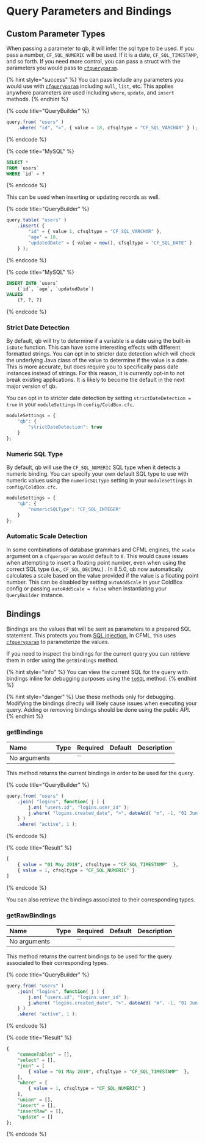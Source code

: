 # Query Parameters and Bindings

## Custom Parameter Types

When passing a parameter to qb, it will infer the sql type to be used.  If you pass a number, `CF_SQL_NUMERIC` will be used. If it is a date, `CF_SQL_TIMESTAMP`, and so forth. If you need more control, you can pass a struct with the parameters you would pass to [`cfqueryparam`](https://cfdocs.org/cfqueryparam).

{% hint style="success" %}
You can pass include any parameters you would use with [`cfqueryparam`](https://cfdocs.org/cfqueryparam) including `null`, `list`, etc.  This applies anywhere parameters are used including `where`, `update`, and `insert` methods.
{% endhint %}

{% code title="QueryBuilder" %}
```javascript
query.from( "users" )
    .where( "id", "=", { value = 18, cfsqltype = "CF_SQL_VARCHAR" } );
```
{% endcode %}

{% code title="MySQL" %}
```sql
SELECT *
FROM `users`
WHERE `id` = ?
```
{% endcode %}

This can be used when inserting or updating records as well.

{% code title="QueryBuilder" %}
```javascript
query.table( "users" )
    .insert( {
        "id" = { value 1, cfsqltype = "CF_SQL_VARCHAR" },
        "age" = 18,
        "updatedDate" = { value = now(), cfsqltype = "CF_SQL_DATE" }
    } );
```
{% endcode %}

{% code title="MySQL" %}
```sql
INSERT INTO `users`
    (`id`, `age`, `updatedDate`)
VALUES
    (?, ?, ?)
```
{% endcode %}

### Strict Date Detection

By default, qb will try to determine if a variable is a date using the built-in `isDate` function.  This can have some interesting effects with different formatted strings.  You can opt in to stricter date detection which will check the underlying Java class of the value to determine if the value is a date.  This is more accurate, but does require you to specifically pass date instances instead of strings.  For this reason, it is currently opt-in to not break existing applications.  It is likely to become the default in the next major version of qb.

You can opt in to stricter date detection by setting `strictDateDetection = true` in your `moduleSettings` in `config/ColdBox.cfc`.

```javascript
moduleSettings = {
    "qb": {
        "strictDateDetection": true
    }
};
```

### Numeric SQL Type

By default, qb will use the `CF_SQL_NUMERIC` SQL type when it detects a numeric binding.  You can specify your own default SQL type to use with numeric values using the `numericSQLType` setting in your `moduleSettings` in `config/ColdBox.cfc`.

```javascript
moduleSettings = {
    "qb": {
        "numericSQLType": "CF_SQL_INTEGER"
    }
};
```

### Automatic Scale Detection

In some combinations of database grammars and CFML engines, the `scale` argument on a `cfqueryparam` would default to `0`.  This would cause issues when attempting to insert a floating point number, even when using the correct SQL type \(i.e., `CF_SQL_DECIMAL`\) .  In 8.5.0, qb now automatically calculates a scale based on the value provided if the value is a floating point number.  This can be disabled by setting `autoAddScale` in your ColdBox config or passing `autoAddScale = false` when instantiating your `QueryBuilder` instance.

## Bindings

Bindings are the values that will be sent as parameters to a prepared SQL statement.  This protects you from [SQL injection.](https://en.wikipedia.org/wiki/SQL_injection)  In CFML, this uses [`cfqueryparam`](https://cfdocs.org/cfqueryparam) to parameterize the values.

If you need to inspect the bindings for the current query you can retrieve them in order using the `getBindings` method.

{% hint style="info" %}
You can view the current SQL for the query with bindings inline for debugging purposes using the [`toSQL`](../debugging.md#tosql) method.
{% endhint %}

{% hint style="danger" %}
 Use these methods only for debugging. Modifying the bindings directly will likely cause issues when executing your query.  Adding or removing bindings should be done using the public API.
{% endhint %}

### getBindings

| Name | Type | Required | Default | Description |
| :--- | :--- | :--- | :--- | :--- |
| No arguments |  | \`\` |  |  |

This method returns the current bindings in order to be used for the query.

{% code title="QueryBuilder" %}
```javascript
query.from( "users" )
    .join( "logins", function( j ) {
        j.on( "users.id", "logins.user_id" );
        j.where( "logins.created_date", ">", dateAdd( "m", -1, "01 Jun 2019" ) );
    } )
    .where( "active", 1 );
```
{% endcode %}

{% code title="Result" %}
```sql
[
    { value = "01 May 2019", cfsqltype = "CF_SQL_TIMESTAMP"  },
    { value = 1, cfsqltype = "CF_SQL_NUMERIC" }
]
```
{% endcode %}

You can also retrieve the bindings associated to their corresponding types.

### getRawBindings

| Name | Type | Required | Default | Description |
| :--- | :--- | :--- | :--- | :--- |
| No arguments |  | \`\` |  |  |

This method returns the current bindings  to be used for the query associated to their corresponding types.

{% code title="QueryBuilder" %}
```javascript
query.from( "users" )
    .join( "logins", function( j ) {
        j.on( "users.id", "logins.user_id" );
        j.where( "logins.created_date", ">", dateAdd( "m", -1, "01 Jun 2019" ) );
    } )
    .where( "active", 1 );
```
{% endcode %}

{% code title="Result" %}
```sql
{
    "commonTables" = [],
    "select" = [],
    "join" = [
        { value = "01 May 2019", cfsqltype = "CF_SQL_TIMESTAMP"  },
    ],
    "where" = [
        { value = 1, cfsqltype = "CF_SQL_NUMERIC" }
    ],
    "union" = [],
    "insert" = [],
    "insertRaw" = [],
    "update" = []
};
```
{% endcode %}

